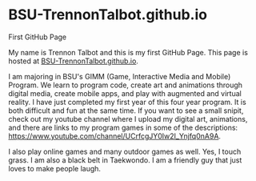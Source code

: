 # BSU-TrennonTalbot.github.io
First GitHub Page

My name is Trennon Talbot and this is my first GitHub Page. This page is hosted at [BSU-TrennonTalbot.github.io](https://tdinorock.github.io/BSU-TrennonTalbot.github.io/).

I am majoring in BSU's GIMM (Game, Interactive Media and Mobile) Program.  We learn to program code, create art and animations through digital media, create mobile apps, and play with augmented and virtual reality.  I have just completed my first year of this four year program.  It is both difficult and fun at the same time.  If you want to see a small snipit, check out my youtube channel where I upload my digital art, animations, and there are links to my program games in some of the descriptions: https://www.youtube.com/channel/UCrfcgJY0Iw2I_Ynjfq0nA9A.

I also play online games and many outdoor games as well.  Yes, I touch grass.  I am also a black belt in Taekwondo.  I am a friendly guy that just loves to make people laugh.
